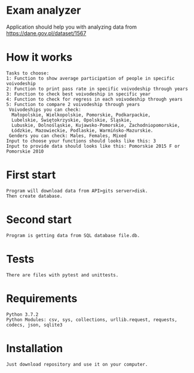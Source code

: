 # Exam analyzer
Application should help you with analyzing data from https://dane.gov.pl/dataset/1567

# How it works
    Tasks to choose:
	1: Function to show average participation of people in specific voivodeship
	2: Function to print pass rate in specific voivodeship through years
	3: Function to check best voivodeship in specific year
	4: Function to check for regress in each voivodeship through years
	5: Function to compare 2 voivodeship through years
	 Voivodeships you can check:
	  Małopolskie, Wielkopolskie, Pomorskie, Podkarpackie, 
	  Lubelskie, Świętokrzyskie, Opolskie, Śląskie, 
	  Lubuskie, Dolnośląskie, Kujawsko-Pomorskie, Zachodniopomorskie, 
	  Łódzkie, Mazowieckie, Podlaskie, Warmińsko-Mazurskie.
	 Genders you can check: Males, Females, Mixed
	Input to choose your functions should looks like this: 3	
	Input to provide data should looks like this: Pomorskie 2015 F or Pomorskie 2010

# First start
	Program will download data from API>gits server>disk.
	Then create database.
# Second start
	Program is getting data from SQL database file.db.
# Tests
	There are files with pytest and unittests.
# Requirements
	Python 3.7.2
	Python Modules: csv, sys, collections, urllib.request, requests, codecs, json, sqlite3
# Installation
	Just download repository and use it on your computer.
	  
	
